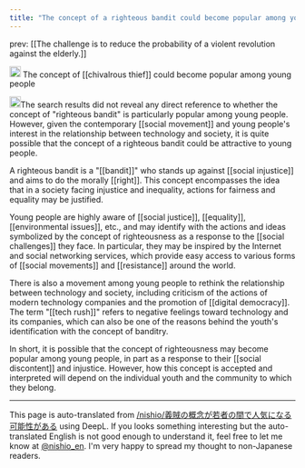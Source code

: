```yaml
---
title: "The concept of a righteous bandit could become popular among young people."
---
```


prev:  [[The challenge is to reduce the probability of a violent revolution against the elderly.]]

<img src='https://scrapbox.io/api/pages/nishio-en/nishio/icon' alt='nishio.icon' height="19.5"/> The concept of [[chivalrous thief]] could become popular among young people

<img src='https://scrapbox.io/api/pages/nishio-en/⿻Plurality Assistant/icon' alt='⿻Plurality Assistant.icon' height="19.5"/>The search results did not reveal any direct reference to whether the concept of "righteous bandit" is particularly popular among young people. However, given the contemporary [[social movement]] and young people's interest in the relationship between technology and society, it is quite possible that the concept of a righteous bandit could be attractive to young people.

A righteous bandit is a "[[bandit]]" who stands up against [[social injustice]] and aims to do the morally [[right]]. This concept encompasses the idea that in a society facing injustice and inequality, actions for fairness and equality may be justified.

Young people are highly aware of [[social justice]], [[equality]], [[environmental issues]], etc., and may identify with the actions and ideas symbolized by the concept of righteousness as a response to the [[social challenges]] they face. In particular, they may be inspired by the Internet and social networking services, which provide easy access to various forms of [[social movements]] and [[resistance]] around the world.

There is also a movement among young people to rethink the relationship between technology and society, including criticism of the actions of modern technology companies and the promotion of [[digital democracy]]. The term "[[tech rush]]" refers to negative feelings toward technology and its companies, which can also be one of the reasons behind the youth's identification with the concept of banditry.

In short, it is possible that the concept of righteousness may become popular among young people, in part as a response to their [[social discontent]] and injustice. However, how this concept is accepted and interpreted will depend on the individual youth and the community to which they belong.



---
This page is auto-translated from [/nishio/義賊の概念が若者の間で人気になる可能性がある](https://scrapbox.io/nishio/義賊の概念が若者の間で人気になる可能性がある) using DeepL. If you looks something interesting but the auto-translated English is not good enough to understand it, feel free to let me know at [@nishio_en](https://twitter.com/nishio_en). I'm very happy to spread my thought to non-Japanese readers.